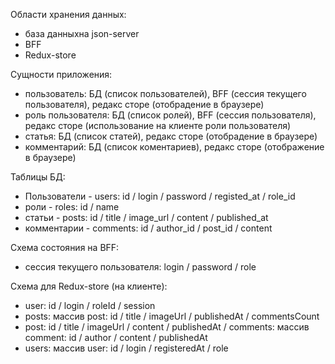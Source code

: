 Области хранения данных:

-   база данныхна json-server
-   BFF
-   Redux-store

Сущности приложения:

-   пользователь: БД (список пользователей), BFF (сессия текущего пользователя), редакс сторе (отобрадение в браузере)
-   роль пользователя: БД (список ролей), BFF (сессия пользователя), редакс сторе (использование на клиенте роли пользователя)
-   статья: БД (список статей), редакс сторе (отобрадение в браузере)
-   комментарий: БД (список коментариев), редакс сторе (отображение в браузере)

Таблицы БД:

-   Пользователи - users: id / login / password / registed_at / role_id
-   роли - roles: id / name
-   статьи - posts: id / title / image_url / content / published_at
-   комментарии - comments: id / author_id / post_id / content

Схема состояния на BFF:

-   сессия текущего пользователя: login / password / role

Схема для Redux-store (на клиенте):

-   user: id / login / roleId / session
-   posts: массив post: id / title / imageUrl / publishedAt / commentsCount
-   post: id / title / imageUrl / content / publishedAt / comments: массив comment: id / author / content / publishedAt
-   users: массив user: id / login / registeredAt / role
